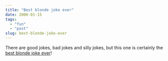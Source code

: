 ```yaml
---
title: "Best blonde joke ever"
date: 2006-01-15
tags: 
  - "fun"
  - "post"
slug: best-blonde-joke-ever
---
```


There are good jokes, bad jokes and silly jokes, but this one is certainly the [best blonde joke ever](http://agylen.com/2006/01/14/best-blonde-joke-ever)!
